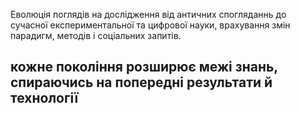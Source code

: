 Еволюція поглядів на дослідження від античних спогляданнь до сучасної експериментальної та цифрової науки, врахування змін парадигм, методів і соціальних запитів.

## кожне покоління розширює межі знань, спираючись на попередні результати й технології
